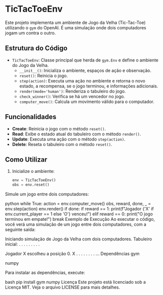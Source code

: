 # TicTacToeEnv

Este projeto implementa um ambiente de Jogo da Velha (Tic-Tac-Toe) utilizando o `gym` do OpenAI. É uma simulação onde dois computadores jogam um contra o outro.

## Estrutura do Código

- `TicTacToeEnv`: Classe principal que herda de `gym.Env` e define o ambiente do Jogo da Velha.
  - `__init__()`: Inicializa o ambiente, espaços de ação e observação.
  - `reset()`: Reinicia o jogo.
  - `step(action)`: Executa uma ação no ambiente e retorna o novo estado, a recompensa, se o jogo terminou, e informações adicionais.
  - `render(mode='human')`: Renderiza o tabuleiro do jogo.
  - `check_winner()`: Verifica se há um vencedor no jogo.
  - `computer_move()`: Calcula um movimento válido para o computador.

## Funcionalidades

- **Create**: Reinicia o jogo com o método `reset()`.
- **Read**: Exibe o estado atual do tabuleiro com o método `render()`.
- **Update**: Executa uma ação com o método `step(action)`.
- **Delete**: Reseta o tabuleiro com o método `reset()`.

## Como Utilizar

1. Inicialize o ambiente:
   ```python
   env = TicTacToeEnv()
   obs = env.reset()
Simule um jogo entre dois computadores:

python
while True:
    action = env.computer_move()
    obs, reward, done, _ = env.step(action)
    env.render()
    if done:
        if reward == 1:
            print(f"Jogador {'X' if env.current_player == 1 else 'O'} venceu!")
        elif reward == 0:
            print("O jogo terminou em empate!")
        break
Exemplo de Execução
Ao executar o código, você verá uma simulação de um jogo entre dois computadores, com a seguinte saída:

Iniciando simulação de Jogo da Velha com dois computadores.
Tabuleiro inicial:
. . .
. . .
. . .

Jogador X escolheu a posição 0.
X . .
. . .
. . .
...
Dependências
gym

numpy

Para instalar as dependências, execute:

bash
pip install gym numpy
Licença
Este projeto está licenciado sob a Licença MIT. Veja o arquivo LICENSE para mais detalhes.
